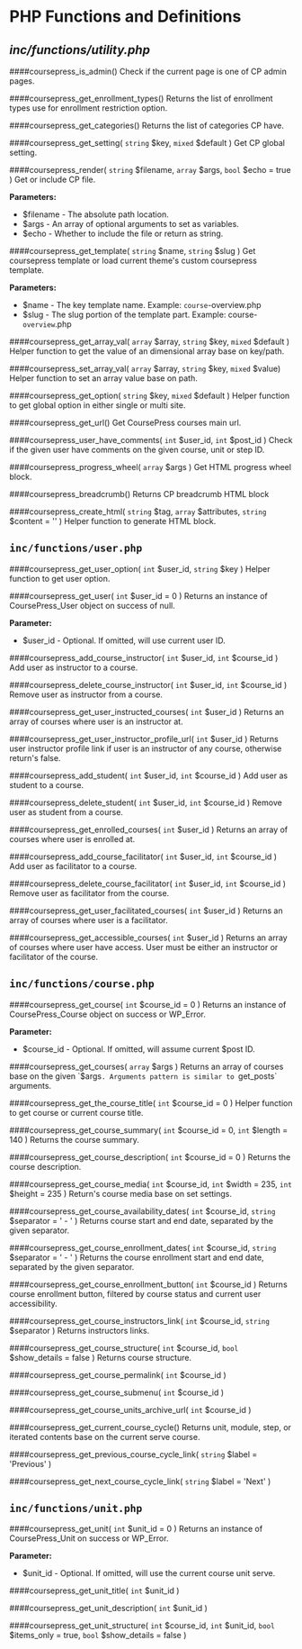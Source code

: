 # PHP Functions and Definitions
***inc/functions/utility.php***
-

####coursepress_is_admin()
Check if the current page is one of CP admin pages.

####coursepress_get_enrollment_types()
Returns the list of enrollment types use for enrollment restriction option.

####coursepress_get_categories()
Returns the list of categories CP have.

####coursepress_get_setting( `string` $key, `mixed` $default )
Get CP global setting.

####coursepress_render( `string` $filename, `array` $args, `bool` $echo = true )
Get or include CP file.

**Parameters:**
* $filename - The absolute path location.
* $args - An array of optional arguments to set as variables.
* $echo - Whether to include the file or return as string.

####coursepress_get_template( `string` $name, `string` $slug )
Get coursepress template or load current theme's custom coursepress template.

**Parameters:**
* $name - The key template name. Example: `course`-overview.php
* $slug - The slug portion of the template part. Example: course-`overview`.php

####coursepress_get_array_val( `array` $array, `string` $key, `mixed` $default )
Helper function to get the value of an dimensional array base on key/path.

####coursepress_set_array_val( `array` $array, `string` $key, `mixed` $value)
Helper function to set an array value base on path.

####coursepress_get_option( `string` $key, `mixed` $default )
Helper function to get global option in either single or multi site.

####coursepress_get_url()
Get CoursePress courses main url.

####coursepress_user_have_comments( `int` $user_id, `int` $post_id )
Check if the given user have comments on the given course, unit or step ID.

####coursepress_progress_wheel( `array` $args )
Get HTML progress wheel block.

####coursepress_breadcrumb()
Returns CP breadcrumb HTML block

####coursepress_create_html( `string` $tag, `array` $attributes, `string` $content = '' )
Helper function to generate HTML block.


`inc/functions/user.php`
-

####coursepress_get_user_option( `int` $user_id, `string` $key )
Helper function to get user option.

####coursepress_get_user( `int` $user_id = 0 )
Returns an instance of CoursePress_User object on success of null.

**Parameter:**
* $user_id - Optional. If omitted, will use current user ID.

####coursepress_add_course_instructor( `int` $user_id, `int` $course_id )
Add user as instructor to a course.

####coursepress_delete_course_instructor( `int` $user_id, `int` $course_id )
Remove user as instructor from a course.

####coursepress_get_user_instructed_courses( `int` $user_id )
Returns an array of courses where user is an instructor at.

####coursepress_get_user_instructor_profile_url( `int` $user_id )
Returns user instructor profile link if user is an instructor of any course, otherwise return's false.

####coursepress_add_student( `int` $user_id, `int` $course_id )
Add user as student to a course.

####coursepress_delete_student( `int` $user_id, `int` $course_id )
Remove user as student from a course.

####coursepress_get_enrolled_courses( `int` $user_id )
Returns an array of courses where user is enrolled at.

####coursepress_add_course_facilitator( `int` $user_id, `int` $course_id )
Add user as facilitator to a course.

####coursepress_delete_course_facilitator( `int` $user_id, `int` $course_id )
Remove user as facilitator from the course.

####coursepress_get_user_facilitated_courses( `int` $user_id )
Returns an array of courses where user is a facilitator.

####coursepress_get_accessible_courses( `int` $user_id )
Returns an array of courses where user have access. User must be either an instructor or facilitator of the course.


`inc/functions/course.php`
-

####coursepress_get_course( `int` $course_id = 0 )
Returns an instance of CoursePress_Course object on success or WP_Error.

**Parameter:**
* $course_id - Optional. If omitted, will assume current $post ID.

####coursepress_get_courses( `array` $args )
Returns an array of courses base on the given `$args`. Arguments pattern is similar to `get_posts` arguments.

####coursepress_get_the_course_title( `int` $course_id = 0 )
Helper function to get course or current course title.

####coursepress_get_course_summary( `int` $course_id = 0, `int` $length = 140 )
Returns the course summary.

####coursepress_get_course_description( `int` $course_id = 0 )
Returns the course description.

####coursepress_get_course_media( `int` $course_id, `int` $width = 235, `int` $height = 235 )
Return's course media base on set settings.

####coursepress_get_course_availability_dates( `int` $course_id, `string` $separator = ' - ' )
Returns course start and end date, separated by the given separator.

####coursepress_get_course_enrollment_dates( `int` $course_id, `string` $separator = ' - ' )
Returns the course enrollment start and end date, separated by the given separator.

####coursepress_get_course_enrollment_button( `int` $course_id )
Returns course enrollment button, filtered by course status and current user accessibility.

####coursepress_get_course_instructors_link( `int` $course_id, `string` $separator )
Returns instructors links.

####coursepress_get_course_structure( `int` $course_id, `bool` $show_details = false )
Returns course structure.

####coursepress_get_course_permalink( `int` $course_id )

####coursepress_get_course_submenu( `int` $course_id )

####coursepress_get_course_units_archive_url( `int` $course_id )

####coursepress_get_current_course_cycle()
Returns unit, module, step, or iterated contents base on the current serve course.

####coursepress_get_previous_course_cycle_link( `string` $label = 'Previous' )

####coursepress_get_next_course_cycle_link( `string` $label = 'Next' )


`inc/functions/unit.php`
-

####coursepress_get_unit( `int` $unit_id = 0 )
Returns an instance of CoursePress_Unit on success or WP_Error.

**Parameter:**
* $unit_id - Optional. If omitted, will use the current course unit serve.

####coursepress_get_unit_title( `int` $unit_id )

####coursepress_get_unit_description( `int` $unit_id )

####coursepress_get_unit_structure( `int` $course_id, `int` $unit_id, `bool` $items_only = true, `bool` $show_details = false )